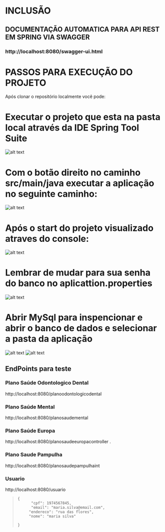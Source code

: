 # INCLUSÃO

## DOCUMENTAÇÃO AUTOMATICA PARA API REST EM SPRING VIA SWAGGER 
### http://localhost:8080/swagger-ui.html

# PASSOS PARA EXECUÇÃO DO PROJETO
Após clonar o repositório localmente você pode:

# Executar o projeto que esta na pasta local através da IDE Spring Tool Suite
![alt text](https://i.imgur.com/2VjsvQy.png)


# Com o botão direito no caminho src/main/java executar a aplicação no seguinte caminho:
![alt text](https://i.imgur.com/DCJx0dt.png)

# Após o start do projeto visualizado atraves do console: 
![alt text](https://i.imgur.com/A8Um7ay.png)

# Lembrar de mudar para sua senha do banco no aplicattion.properties
![alt text](https://i.imgur.com/8o3i2D5.png)

# Abrir MySql para inspencionar e abrir o banco de dados e selecionar a pasta da aplicação
![alt text](https://i.imgur.com/qhgf1jR.png)
![alt text](https://i.imgur.com/lijQa7A.png)


## EndPoints para teste
### Plano Saúde Odontologico Dental
http://localhost:8080/planoodontologicodental

### Plano Saúde Mental
http://localhost:8080/planosaudemental

### Plano Saúde Europa
http://localhost:8080/planosaudeeuropacontroller
.
### Plano Saude Pampulha
http://localhost:8080/planosaudepampulhaint

### Usuario
http://localhost:8080/usuario
>     {
>           "cpf": 1974567845,
>           "email": "maria.silva@email.com",
>          "endereco": "rua das flores", 
>          "nome": "maria silva" 
>         
>     }

